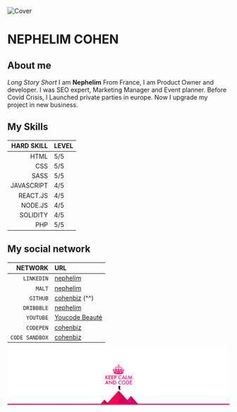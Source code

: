 ![Cover](https://github.com/npnpeeh/cohenbiz/blob/master/images/githubReadmeHeader.png)

# NEPHELIM COHEN

## About me

*Long Story Short*
I am **Nephelim** From France, I am Product Owner and developer. I was SEO expert, Marketing Manager and Event planner. Before Covid Crisis, I Launched private parties in europe. Now I upgrade my project in new business. 

## My Skills

|HARD SKILL|LEVEL|
|---:|---|
|HTML|5/5|
|CSS|5/5|
|SASS|5/5
|JAVASCRIPT|4/5|
|REACT.JS|4/5|
|NODE.JS|4/5|
|SOLIDITY|4/5|
|PHP|5/5|

<!-- ##My Certification-->

## My social network

|NETWORK|URL|
|---:|:---|
|`LINKEDIN`|[nephelim](https://www.linkedin.com/in/nephelim/)|
|`MALT`|[nephelim](https://www.malt.fr/profile/nephelim)|
|`GITHUB`|[cohenbiz](https://https://github.com/nephcode/) (^^)|
|`DRIBBBLE`|[nephelim](https://dribbble.com/nephelim)|
|`YOUTUBE`|[Youcode Beauté](https://www.youtube.com/channel/UCDYekm8caMtdAad9ky-343g?sub_confirmation=1)|
|`CODEPEN`|[cohenbiz](https://codepen.io/cohenbiz)|
|`CODE SANDBOX`|[cohenbiz](https://codesandbox.io/u/cohenbiz)|


![Cover](https://github.com/nephcode/nephcode/blob/master/images/githubReadmeSkills.png)



